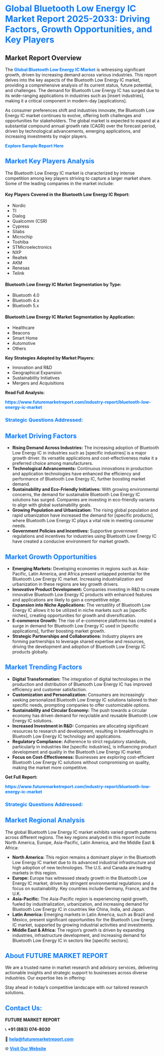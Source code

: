 <h1 style="color: #007BFF;">Global Bluetooth Low Energy IC Market Report 2025-2033: Driving Factors, Growth Opportunities, and Key Players</h1>

<section id="overview">
<h2>Market Report Overview</h2>
<p>The <a href="https://www.futuremarketreport.com/industry-report/bluetooth-low-energy-ic-market" style="color: #007BFF; text-decoration: none;"><strong>Global Bluetooth Low Energy IC Market</strong></a> is witnessing significant growth, driven by increasing demand across various industries. This report delves into the key aspects of the Bluetooth Low Energy IC market, providing a comprehensive analysis of its current status, future potential, and challenges. The demand for Bluetooth Low Energy IC has surged due to its wide-ranging applications in industries such as [insert industries], making it a critical component in modern-day [applications].</p>
<p>As consumer preferences shift and industries innovate, the Bluetooth Low Energy IC market continues to evolve, offering both challenges and opportunities for stakeholders. The global market is expected to expand at a substantial compound annual growth rate (CAGR) over the forecast period, driven by technological advancements, emerging applications, and increasing investments by major players.</p>
</section>

<section id="overview">
<p><a href="https://www.futuremarketreport.com/request-sample/reportId=28409" style="color: #007BFF; text-decoration: none;"><strong>Explore Sample Report Here</strong></a></p>
</section>

<section id="key-players">
<h2 style="color: #007BFF;">Market Key Players Analysis</h2>
<p>The Bluetooth Low Energy IC market is characterized by intense competition among key players striving to capture a larger market share. Some of the leading companies in the market include:</p>
<h4>Key Players Covered in the Bluetooth Low Energy IC Report:</h4>
<ul><li>Nordic</li><li>TI</li><li>Dialog</li><li>Qualcomm (CSR)</li><li>Cypress</li><li>Silabs</li><li>Microchip</li><li>Toshiba</li><li>STMicroelectronics</li><li>NXP</li><li>Realtek</li><li>AKM</li><li>Renesas</li><li>Telink</li></ul>
<h4>Bluetooth Low Energy IC Market Segmentation by Type:</h4>
<ul><li>Bluetooth 4.0</li><li>Bluetooth 4.x</li><li>Bluetooth 5.x</li></ul>

<h4>Bluetooth Low Energy IC Market Segmentation by Application:</h4>
<ul><li>Healthcare</li><li>Beacons</li><li>Smart Home</li><li>Automotive</li><li>Others</li></ul>
<p><strong>Key Strategies Adopted by Market Players:</strong></p>
<ul>
<li>Innovation and R&D</li>
<li>Geographical Expansion</li>
<li>Sustainability Initiatives</li>
<li>Mergers and Acquisitions</li>
</ul>
</section>

<section>
<p><strong>Read Full Analysis: </strong></p><a href="https://www.futuremarketreport.com/industry-report/bluetooth-low-energy-ic-market" style="color: #007BFF; text-decoration: none;"><strong>https://www.futuremarketreport.com/industry-report/bluetooth-low-energy-ic-market</strong></a>
<h3 style="color: #007BFF;">Strategic Questions Addressed:</h3>
</section>

<section id="driving-factors">
<h2 style="color: #007BFF;">Market Driving Factors</h2>
<ul>
<li><strong>Rising Demand Across Industries:</strong> The increasing adoption of Bluetooth Low Energy IC in industries such as [specific industries] is a major growth driver. Its versatile applications and cost-effectiveness make it a preferred choice among manufacturers.</li>
<li><strong>Technological Advancements:</strong> Continuous innovations in production and application technologies have enhanced the efficiency and performance of Bluetooth Low Energy IC, further boosting market demand.</li>
<li><strong>Sustainability and Eco-Friendly Initiatives:</strong> With growing environmental concerns, the demand for sustainable Bluetooth Low Energy IC solutions has surged. Companies are investing in eco-friendly variants to align with global sustainability goals.</li>
<li><strong>Growing Population and Urbanization:</strong> The rising global population and rapid urbanization have increased the demand for [specific products], where Bluetooth Low Energy IC plays a vital role in meeting consumer needs.</li>
<li><strong>Government Policies and Incentives:</strong> Supportive government regulations and incentives for industries using Bluetooth Low Energy IC have created a conducive environment for market growth.</li>
</ul>
</section>

<section id="growth-opportunities">
<h2 style="color: #007BFF;">Market Growth Opportunities</h2>
<ul>
<li><strong>Emerging Markets:</strong> Developing economies in regions such as Asia-Pacific, Latin America, and Africa present untapped potential for the Bluetooth Low Energy IC market. Increasing industrialization and urbanization in these regions are key growth drivers.</li>
<li><strong>Innovative Product Development:</strong> Companies investing in R&D to create innovative Bluetooth Low Energy IC products with enhanced features and applications are likely to gain a competitive edge.</li>
<li><strong>Expansion into Niche Applications:</strong> The versatility of Bluetooth Low Energy IC allows it to be utilized in niche markets such as [specific niches], creating opportunities for growth and diversification.</li>
<li><strong>E-commerce Growth:</strong> The rise of e-commerce platforms has created a surge in demand for Bluetooth Low Energy IC used in [specific applications], further boosting market growth.</li>
<li><strong>Strategic Partnerships and Collaborations:</strong> Industry players are forming partnerships to leverage shared expertise and resources, driving the development and adoption of Bluetooth Low Energy IC products globally.</li>
</ul>
</section>

<section id="trending-factors">
<h2 style="color: #007BFF;">Market Trending Factors</h2>
<ul>
<li><strong>Digital Transformation:</strong> The integration of digital technologies in the production and distribution of Bluetooth Low Energy IC has improved efficiency and customer satisfaction.</li>
<li><strong>Customization and Personalization:</strong> Consumers are increasingly seeking personalized Bluetooth Low Energy IC solutions tailored to their specific needs, prompting companies to offer customizable options.</li>
<li><strong>Sustainability and Circular Economy:</strong> The push towards a circular economy has driven demand for recyclable and reusable Bluetooth Low Energy IC solutions.</li>
<li><strong>Increased Investment in R&D:</strong> Companies are allocating significant resources to research and development, resulting in breakthroughs in Bluetooth Low Energy IC technology and applications.</li>
<li><strong>Regulatory Compliance:</strong> Adherence to strict regulatory standards, particularly in industries like [specific industries], is influencing product development and quality in the Bluetooth Low Energy IC market.</li>
<li><strong>Focus on Cost-Effectiveness:</strong> Businesses are exploring cost-efficient Bluetooth Low Energy IC solutions without compromising on quality, making the market more competitive.</li>
</ul>
</section>

<section>
<p><strong>Get Full Report: </strong></p><a href="https://www.futuremarketreport.com/industry-report/bluetooth-low-energy-ic-market" style="color: #007BFF; text-decoration: none;"><strong>https://www.futuremarketreport.com/industry-report/bluetooth-low-energy-ic-market</strong></a>
<h3 style="color: #007BFF;">Strategic Questions Addressed:</h3>
</section>


<section id="regional-analysis">
<h2 style="color: #007BFF;">Market Regional Analysis</h2>
<p>The global Bluetooth Low Energy IC market exhibits varied growth patterns across different regions. The key regions analyzed in this report include North America, Europe, Asia-Pacific, Latin America, and the Middle East & Africa:</p>
<ul>
<li><strong>North America:</strong> This region remains a dominant player in the Bluetooth Low Energy IC market due to its advanced industrial infrastructure and high adoption of new technologies. The U.S. and Canada are leading markets in this region.</li>
<li><strong>Europe:</strong> Europe has witnessed steady growth in the Bluetooth Low Energy IC market, driven by stringent environmental regulations and a focus on sustainability. Key countries include Germany, France, and the U.K.</li>
<li><strong>Asia-Pacific:</strong> The Asia-Pacific region is experiencing rapid growth, fueled by industrialization, urbanization, and increasing demand for Bluetooth Low Energy IC in countries like China, India, and Japan.</li>
<li><strong>Latin America:</strong> Emerging markets in Latin America, such as Brazil and Mexico, present significant opportunities for the Bluetooth Low Energy IC market, supported by growing industrial activities and investments.</li>
<li><strong>Middle East & Africa:</strong> The region’s growth is driven by expanding industries, infrastructure development, and increasing demand for Bluetooth Low Energy IC in sectors like [specific sectors].</li>
</ul>
</section>

<footer>
<h2 style="color: #007BFF;">About FUTURE MARKET REPORT</h2>
<p>We are a trusted name in market research and advisory services, delivering actionable insights and strategic support to businesses across diverse industries. Our expertise lies in offering:</p>

<p>Stay ahead in today’s competitive landscape with our tailored research solutions.</p>

<h2 style="color: #007BFF;">Contact Us:</h2>
<p><strong>FUTURE MARKET REPORT</strong></p>
<p>📞 <strong>+91 (883) 074-8030</strong></p>
<p>📧 <strong><a href="mailto:help@futuremarketreport.com" style="color: #007BFF;">help@futuremarketreport.com</a></strong></p>
<p>🌐 <strong><a href="https://www.futuremarketreport.com/" style="color: #007BFF;">Visit Our Website</a></strong></p>
</footer>